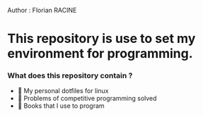 Author : Florian RACINE

<h1>This repository is use to set my environment for programming.</h1>
<h3> What does this repository contain ? </h3>

- 🤝 My personal dotfiles for linux
- 🔭 Problems of competitive programming solved
- 🌱 Books that I use to program

